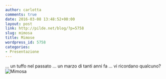 ```yaml
---
author: carlotta
comments: true
date: 2016-03-08 13:48:52+00:00
layout: post
link: http://pilde.net/blog/?p=5758
slug: mimosa
title: Mimose
wordpress_id: 5758
categories:
- Presentazione
---
```


... un tuffo nel passato ... un marzo di tanti anni fa ... vi ricordano qualcuno?![Mimosa](http://pilde.net/blog/wp-content/uploads/2016/06/Mimosa.jpg)



